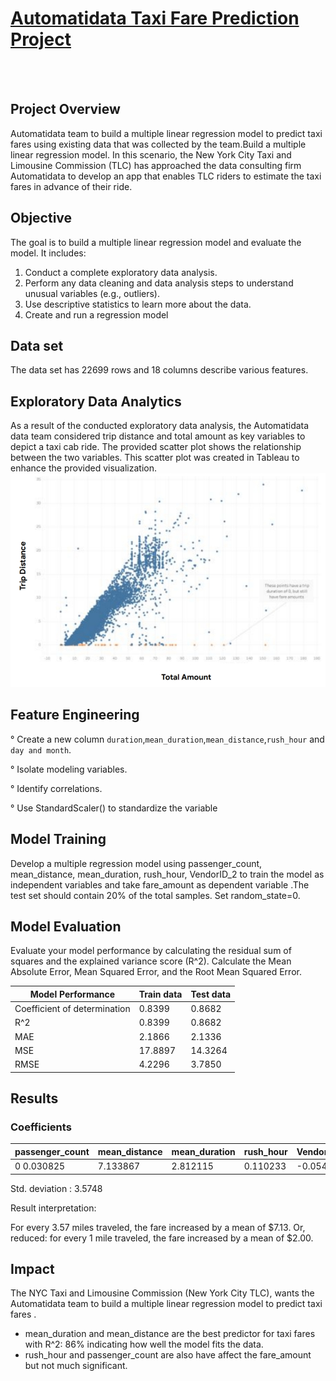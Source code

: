 # <ins>Automatidata Taxi Fare Prediction Project</ins>
<br></br>
## Project Overview 
Automatidata team to build a multiple linear regression model to predict taxi
fares using existing data that was collected by the team.Build a multiple linear regression model. In this scenario, the New York City Taxi and Limousine Commission (TLC) has approached the data consulting firm Automatidata to develop an app that enables TLC riders to estimate the taxi fares in advance of their ride.
## Objective 
The goal is to build a multiple linear regression model and evaluate the model. It includes:

1. Conduct a complete exploratory data analysis.
2. Perform any data cleaning and data analysis steps to understand unusual variables (e.g., outliers).
3. Use descriptive statistics to learn more about the data.
4. Create and run a regression model

 ## Data set 
 The data set has 22699 rows and 18 columns describe various features. 
 
 ## Exploratory Data Analytics 
As a result of the conducted exploratory data analysis, the Automatidata data team considered trip distance and total amount as key variables to depict a taxi cab ride. The provided scatter plot shows the relationship between the two variables. This scatter plot was created in Tableau to enhance the provided visualization.
![alt text](https://github.com/mayanktiwari-cpu/Data_science_project/blob/7ee4e9e07c1310122bdeb020849a530454b8374d/Automatidata%20Taxi%20Fare%20Prediction%20Project/Screenshot_2025-08-24-20-02-00-22_e2d5b3f32b79de1d45acd1fad96fbb0f.jpg)

## Feature Engineering 
° Create a new column `duration`,`mean_duration`,`mean_distance`,`rush_hour` and `day and month`.

° Isolate modeling variables.

° Identify correlations.

° Use StandardScaler() to standardize the variable 
## Model Training 

Develop a multiple regression model using  passenger_count, mean_distance, mean_duration, rush_hour, VendorID_2 to train the model as independent variables and take fare_amount as dependent variable .The test set should contain 20% of the total samples. Set random_state=0.
## Model Evaluation 

Evaluate your model performance by calculating the residual sum of squares and the explained variance score (R^2). Calculate the Mean Absolute Error, Mean Squared Error, and the Root Mean Squared Error.

|Model Performance |Train data |Test data |
|-----|-----|----|
|Coefficient of determination|0.8399|0.8682|
|R^2|0.8399|0.8682|
|MAE|2.1866|2.1336|
|MSE|17.8897|14.3264|
|RMSE|4.2296|3.7850|

## Results 
### Coefficients
|passenger_count | mean_distance| mean_duration |rush_hour | VendorID_2|
|----|----|----|----|----|
0 0.030825| 7.133867| 2.812115 |0.110233 |-0.054373

Std. deviation : 3.5748

Result interpretation:

For every 3.57 miles traveled, the fare increased by a mean of \$7.13. Or, reduced: for every 1 mile traveled, the fare increased by a mean of \$2.00.
## Impact 
The NYC Taxi and Limousine Commission (New York City
TLC), wants the Automatidata team to build a multiple linear regression model to predict taxi
fares .

- mean_duration and mean_distance are the best predictor for taxi fares with R^2: 86% indicating how well the model fits the data.
- rush_hour and passenger_count are also have affect the fare_amount but not much significant.
